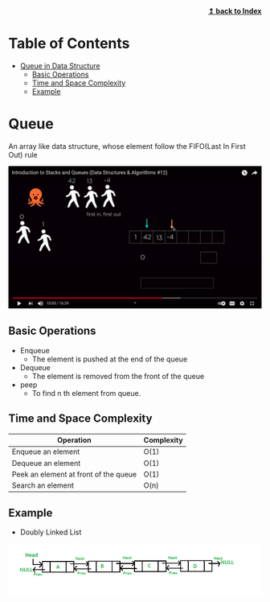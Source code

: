 <div align="right">
    <b><a href="README.md">↥ back to Index</a></b>
</div>

Table of Contents
=================

   * [Queue in Data Structure](#queue)
      * [Basic Operations](#basic-operations)
      * [Time and Space Complexity](#time-and-space-complexity)
      * [Example](#example)

# Queue

An array like data structure, whose element follow the FIFO(Last In First Out) rule

![Queue](images/Queue/Queue.png "Queue")

## Basic Operations

- Enqueue
  - The element is pushed at the end of the queue
- Dequeue 
  - The element is removed from the front of the queue
- peep
  - To find n th element from queue.

## Time and Space Complexity

| Operation |  Complexity |
| ------------- | ------------- |
| Enqueue an element | O(1) |  
| Dequeue an element| O(1) |
| Peek an element at front of the queue | O(1) |
| Search an element | O(n) |

## Example

- Doubly Linked List

![Queue](images/Queue/DoublyLinkedList.png "Queue")